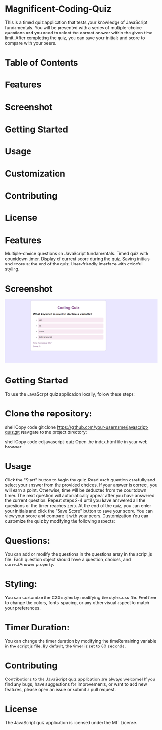 # Magnificent-Coding-Quiz
This is a timed quiz application that tests your knowledge of JavaScript fundamentals. You will be presented with a series of multiple-choice questions and you need to select the correct answer within the given time limit. After completing the quiz, you can save your initials and score to compare with your peers.

# Table of Contents

# Features

# Screenshot

# Getting Started

# Usage

# Customization

# Contributing

# License

# Features

Multiple-choice questions on JavaScript fundamentals.
Timed quiz with countdown timer.
Display of current score during the quiz.
Saving initials and score at the end of the quiz.
User-friendly interface with colorful styling.
# Screenshot
![Coding Quiz Screenshot](codingquiz.png)

# Getting Started
To use the JavaScript quiz application locally, follow these steps:

# Clone the repository:

shell
Copy code
git clone https://github.com/your-username/javascript-quiz.git
Navigate to the project directory:

shell
Copy code
cd javascript-quiz
Open the index.html file in your web browser.

# Usage
Click the "Start" button to begin the quiz.
Read each question carefully and select your answer from the provided choices.
If your answer is correct, you will earn a point. Otherwise, time will be deducted from the countdown timer.
The next question will automatically appear after you have answered the current question.
Repeat steps 2-4 until you have answered all the questions or the timer reaches zero.
At the end of the quiz, you can enter your initials and click the "Save Score" button to save your score.
You can view your score and compare it with your peers.
Customization
You can customize the quiz by modifying the following aspects:

# Questions: 
You can add or modify the questions in the questions array in the script.js file. Each question object should have a question, choices, and correctAnswer property.

# Styling: 
You can customize the CSS styles by modifying the styles.css file. Feel free to change the colors, fonts, spacing, or any other visual aspect to match your preferences.

# Timer Duration: 
You can change the timer duration by modifying the timeRemaining variable in the script.js file. By default, the timer is set to 60 seconds.

# Contributing
Contributions to the JavaScript quiz application are always welcome! If you find any bugs, have suggestions for improvements, or want to add new features, please open an issue or submit a pull request.

# License
The JavaScript quiz application is licensed under the MIT License.

